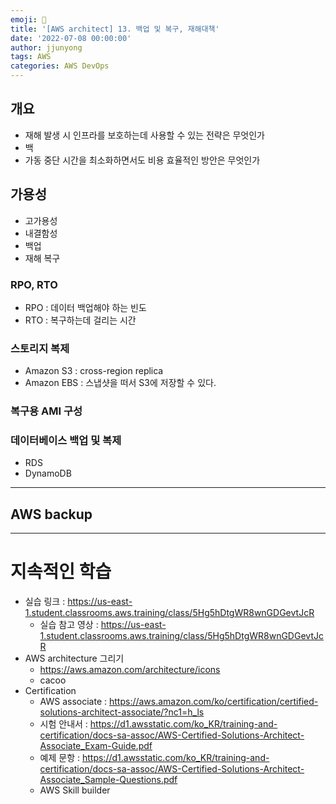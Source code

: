 ```yaml
---
emoji: 🧢
title: '[AWS architect] 13. 백업 및 복구, 재해대책'
date: '2022-07-08 00:00:00'
author: jjunyong
tags: AWS
categories: AWS DevOps
---
```


## 개요
- 재해 발생 시 인프라를 보호하는데 사용할 수 있는 전략은 무엇인가
- 백
- 가동 중단 시간을 최소화하면서도 비용 효율적인 방안은 무엇인가

## 가용성
- 고가용성
- 내결함성
- 백업
- 재해 복구 

### RPO, RTO 
- RPO : 데이터 백업해야 하는 빈도 
- RTO : 복구하는데 걸리는 시간 


### 스토리지 복제
- Amazon S3 : cross-region replica
- Amazon EBS : 스냅샷을 떠서 S3에 저장할 수 있다.

### 복구용 AMI 구성

### 데이터베이스 백업 및 복제
- RDS
- DynamoDB

---
## AWS backup 



---
# 지속적인 학습 

- 실습 링크 : https://us-east-1.student.classrooms.aws.training/class/5Hg5hDtgWR8wnGDGevtJcR
  - 실습 참고 영상 : https://us-east-1.student.classrooms.aws.training/class/5Hg5hDtgWR8wnGDGevtJcR
- AWS architecture 그리기
  - https://aws.amazon.com/architecture/icons
  - cacoo 
- Certification
  - AWS associate : https://aws.amazon.com/ko/certification/certified-solutions-architect-associate/?nc1=h_ls
  - 시험 안내서 : https://d1.awsstatic.com/ko_KR/training-and-certification/docs-sa-assoc/AWS-Certified-Solutions-Architect-Associate_Exam-Guide.pdf
  - 예제 문항 : https://d1.awsstatic.com/ko_KR/training-and-certification/docs-sa-assoc/AWS-Certified-Solutions-Architect-Associate_Sample-Questions.pdf
  - AWS Skill builder 
